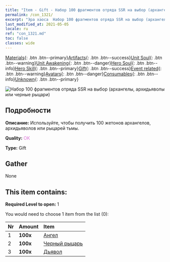 ```yaml
---
title: "Item - Gift - Набор 100 фрагментов отряда SSR на выбор (архангелы, архидьяволы или черные рыцари)"
permalink: /con_1321/
excerpt: "Эра хаоса  Набор 100 фрагментов отряда SSR на выбор (архангелы, архидьяволы или черные рыцари)"
last_modified_at: 2021-05-05
locale: ru
ref: "con_1321.md"
toc: false
classes: wide
---
```

 [Materials](/ItemsRU/){: .btn .btn--primary}[Artifacts](/ItemsRU/Artifacts/){: .btn .btn--success}[Unit Soul](/ItemsRU/UnitSoul/){: .btn .btn--warning}[Unit Awakening](/ItemsRU/UnitAwakening/){: .btn .btn--danger}[Hero Soul](/ItemsRU/HeroSoul/){: .btn .btn--info}[Hero Skill](/ItemsRU/HeroSkill/){: .btn .btn--primary}[Gift](/ItemsRU/Gift/){: .btn .btn--success}[Event related](/ItemsRU/Events/){: .btn .btn--warning}[Avatars](/ItemsRU/Avatars/){: .btn .btn--danger}[Consumables](/ItemsRU/Consumables/){: .btn .btn--info}[Unknown](/ItemsRU/Unknown/){: .btn .btn--primary}

 ![Набор 100 фрагментов отряда SSR на выбор (архангелы, архидьяволы или черные рыцари)](/images/t/i_907374.png)

## Подробности
 **Описание:** Используйте, чтобы получить 100 жетонов архангелов, архидьяволов или рыцарей тьмы.

 **Quality:** <span style="color: #DA70D6">OK</span>

 **Type:** Gift

## Gather

  None

## This item contains:

 **Required Level to open:** 1

 You would need to choose 1 item from the list (0):

  | Nr | Amount |     Item    |
  |:---|:-------|:------------|
  | 1 |  **100x** | [Ангел](/ItemsRU/unt_196/) |  | 
  | 2 |  **100x** | [Черный рыцарь](/ItemsRU/unt_213/) |  | 
  | 3 |  **100x** | [Дьявол](/ItemsRU/unt_232/) |  | 
